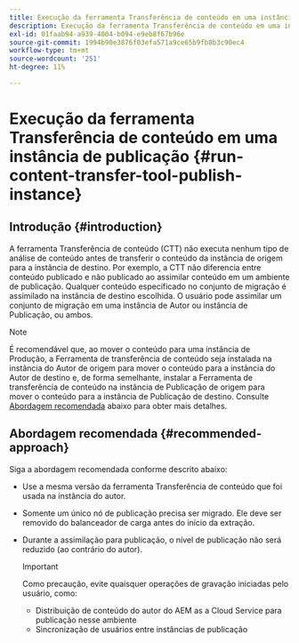 ```yaml
---
title: Execução da ferramenta Transferência de conteúdo em uma instância de publicação
description: Execução da ferramenta Transferência de conteúdo em uma instância de publicação
exl-id: 01faab94-a939-4004-b094-e9eb8f67b96e
source-git-commit: 1994b90e3876f03efa571a9ce65b9fb8b3c90ec4
workflow-type: tm+mt
source-wordcount: '251'
ht-degree: 11%

---
```


# Execução da ferramenta Transferência de conteúdo em uma instância de publicação {#run-content-transfer-tool-publish-instance}

## Introdução {#introduction}

A ferramenta Transferência de conteúdo (CTT) não executa nenhum tipo de análise de conteúdo antes de transferir o conteúdo da instância de origem para a instância de destino. Por exemplo, a CTT não diferencia entre conteúdo publicado e não publicado ao assimilar conteúdo em um ambiente de publicação. Qualquer conteúdo especificado no conjunto de migração é assimilado na instância de destino escolhida. O usuário pode assimilar um conjunto de migração em uma instância de Autor ou instância de Publicação, ou ambos.

>[!NOTE]
>É recomendável que, ao mover o conteúdo para uma instância de Produção, a Ferramenta de transferência de conteúdo seja instalada na instância do Autor de origem para mover o conteúdo para a instância do Autor de destino e, de forma semelhante, instalar a Ferramenta de transferência de conteúdo na instância de Publicação de origem para mover o conteúdo para a instância de Publicação de destino. Consulte [Abordagem recomendada](#recommended-approach) abaixo para obter mais detalhes.

## Abordagem recomendada {#recommended-approach}

Siga a abordagem recomendada conforme descrito abaixo:

* Use a mesma versão da ferramenta Transferência de conteúdo que foi usada na instância do autor.

* Somente um único nó de publicação precisa ser migrado. Ele deve ser removido do balanceador de carga antes do início da extração.

* Durante a assimilação para publicação, o nível de publicação não será reduzido (ao contrário do autor).

  >[!IMPORTANT]
  >Como precaução, evite quaisquer operações de gravação iniciadas pelo usuário, como:
  > * Distribuição de conteúdo do autor do AEM as a Cloud Service para publicação nesse ambiente
  > * Sincronização de usuários entre instâncias de publicação

